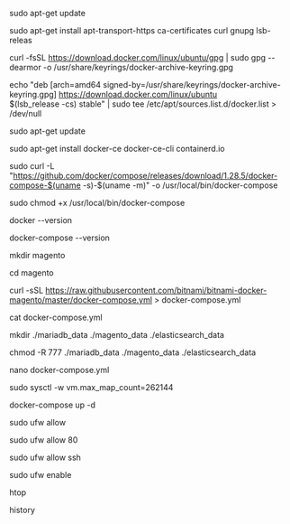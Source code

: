 sudo apt-get update

sudo apt-get install     apt-transport-https     ca-certificates     curl     gnupg     lsb-releas

curl -fsSL https://download.docker.com/linux/ubuntu/gpg | sudo gpg --dearmor -o /usr/share/keyrings/docker-archive-keyring.gpg

echo   "deb [arch=amd64 signed-by=/usr/share/keyrings/docker-archive-keyring.gpg] https://download.docker.com/linux/ubuntu \
$(lsb_release -cs) stable" | sudo tee /etc/apt/sources.list.d/docker.list > /dev/null

sudo apt-get update

sudo apt-get install docker-ce docker-ce-cli containerd.io

sudo curl -L "https://github.com/docker/compose/releases/download/1.28.5/docker-compose-$(uname -s)-$(uname -m)" -o /usr/local/bin/docker-compose

sudo chmod +x /usr/local/bin/docker-compose

docker --version

docker-compose --version

mkdir magento

cd magento

curl -sSL https://raw.githubusercontent.com/bitnami/bitnami-docker-magento/master/docker-compose.yml > docker-compose.yml

cat docker-compose.yml

mkdir ./mariadb_data ./magento_data ./elasticsearch_data

chmod -R 777 ./mariadb_data ./magento_data ./elasticsearch_data

nano docker-compose.yml

sudo sysctl -w vm.max_map_count=262144

docker-compose up -d

sudo ufw allow

sudo ufw allow 80

sudo ufw allow ssh

sudo ufw enable

htop

history
